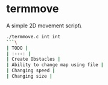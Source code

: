 # termmove
A simple 2D movement script\
```sh
./termmove.c int int
```\
| TODO |
| :---: |
| Create Obstacles |
| Ability to change map using file |
| Changing speed |
| Changing size |



